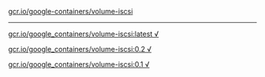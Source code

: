 [gcr.io/google-containers/volume-iscsi](https://hub.docker.com/r/anjia0532/volume-iscsi/tags/) 

----
[gcr.io/google_containers/volume-iscsi:latest √](https://hub.docker.com/r/anjia0532/volume-iscsi/tags/)

[gcr.io/google_containers/volume-iscsi:0.2 √](https://hub.docker.com/r/anjia0532/volume-iscsi/tags/)

[gcr.io/google_containers/volume-iscsi:0.1 √](https://hub.docker.com/r/anjia0532/volume-iscsi/tags/)

